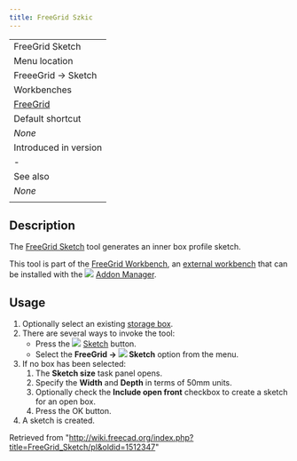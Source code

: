 ```yaml
---
title: FreeGrid Szkic
---
```

|  |
| --- |
| FreeGrid Sketch |
| Menu location |
| FreeeGrid → Sketch |
| Workbenches |
| [FreeGrid](/FreeGrid_Workbench "FreeGrid Workbench") |
| Default shortcut |
| *None* |
| Introduced in version |
| - |
| See also |
| *None* |
|  |

## Description

The [FreeGrid Sketch](/FreeGrid_Sketch "FreeGrid Sketch") tool generates an inner box profile sketch.

This tool is part of the [FreeGrid Workbench](/FreeGrid_Workbench "FreeGrid Workbench"), an [external workbench](/External_workbenches "External workbenches") that can be installed with the ![](/images/Std_AddonMgr.svg) [Addon Manager](/Std_AddonMgr "Std AddonMgr").

## Usage

1. Optionally select an existing [storage box](/FreeGrid_StorageBox "FreeGrid StorageBox").
2. There are several ways to invoke the tool:
   * Press the ![](/images/FreeGrid_Sketch.svg) [Sketch](/FreeGrid_Sketch "FreeGrid Sketch") button.
   * Select the **FreeGrid → ![](/images/FreeGrid_Sketch.svg) Sketch** option from the menu.
3. If no box has been selected:
   1. The **Sketch size** task panel opens.
   2. Specify the **Width** and **Depth** in terms of 50mm units.
   3. Optionally check the **Include open front** checkbox to create a sketch for an open box.
   4. Press the OK button.
4. A sketch is created.

Retrieved from "<http://wiki.freecad.org/index.php?title=FreeGrid_Sketch/pl&oldid=1512347>"